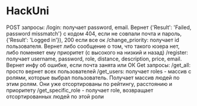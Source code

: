 # HackUni
POST запросы:
/login: получает password, email. Вернет {'Result': 'Failed, password missmatch'} с кодом 404, если не совпали почта и пароль, {'Result': 'Logged in'}), 200 если все ок
/change_priority: получает id пользователя. Вернет либо сообщение о том, что такого юзера нет, либо поменяет ему приоритет (с высокого на низкий и назад)
/register: получает username, password, role, distance, description, price, email. Вернет инфу об ошибке, если почта занята или ОК
Get запросы:
/get_all: просто вернет всех пользователей
/get_users: получает roles - массив с ролями, которые выбрал пользователь. Получает массив людей по этим ролям. Они уже отсортированы по рейтингу, расстоянию и приоритету
/get_specific_role - получает role, возвращает отсортированных людей по этой роли
